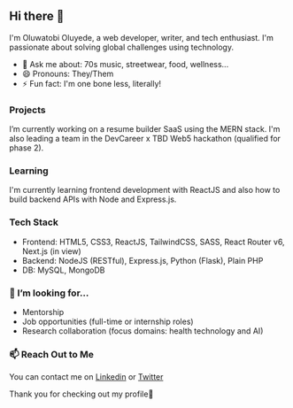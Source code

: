 ## Hi there 👋
I'm Oluwatobi Oluyede, a web developer, writer, and tech enthusiast. I'm passionate about solving global challenges using technology.
- 💬 Ask me about: 70s music, streetwear, food, wellness...
- 😄 Pronouns: They/Them
- ⚡ Fun fact: I'm one bone less, literally!
  
### Projects
I’m currently working on a resume builder SaaS using the MERN stack.
I'm also leading a team in the DevCareer x TBD Web5 hackathon (qualified for phase 2).

### Learning
I'm currently learning frontend development with ReactJS and also how to build backend APIs with Node and Express.js.

### Tech Stack
- Frontend: HTML5, CSS3, ReactJS, TailwindCSS, SASS, React Router v6, Next.js (in view)
- Backend: NodeJS (RESTful), Express.js, Python (Flask), Plain PHP
- DB: MySQL, MongoDB

### 🤔 I’m looking for...
- Mentorship
- Job opportunities (full-time or internship roles)
- Research collaboration (focus domains: health technology and AI)

### 📫 Reach Out to Me
You can contact me on [Linkedin](https://linkedin.com/in/oluwatobi-oluyede) or [Twitter](https://twitter.com/holacontent)

Thank you for checking out my profile🙂
<!--
**iamtowbee/iamtowbee** is a ✨ _special_ ✨ repository because its `README.md` (this file) appears on your GitHub profile.

Here are some ideas to get you started:

- 🔭 I’m currently working on ...
- 🌱 I’m currently learning ...
- 👯 I’m looking to collaborate on ...
- 🤔 I’m looking for help with ...
- 💬 Ask me about ...
- 📫 How to reach me: ...
- 😄 Pronouns: ...
- ⚡ Fun fact: ...
-->
